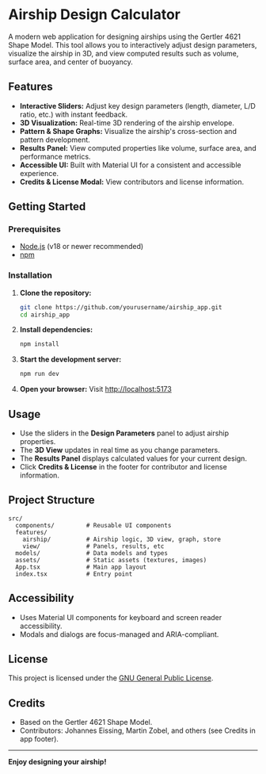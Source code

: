 # Airship Design Calculator

A modern web application for designing airships using the Gertler 4621 Shape Model. This tool allows you to interactively adjust design parameters, visualize the airship in 3D, and view computed results such as volume, surface area, and center of buoyancy.

## Features

-   **Interactive Sliders:** Adjust key design parameters (length, diameter, L/D ratio, etc.) with instant feedback.
-   **3D Visualization:** Real-time 3D rendering of the airship envelope.
-   **Pattern & Shape Graphs:** Visualize the airship's cross-section and pattern development.
-   **Results Panel:** View computed properties like volume, surface area, and performance metrics.
-   **Accessible UI:** Built with Material UI for a consistent and accessible experience.
-   **Credits & License Modal:** View contributors and license information.

## Getting Started

### Prerequisites

-   [Node.js](https://nodejs.org/) (v18 or newer recommended)
-   [npm](https://www.npmjs.com/)

### Installation

1. **Clone the repository:**

    ```sh
    git clone https://github.com/yourusername/airship_app.git
    cd airship_app
    ```

2. **Install dependencies:**

    ```sh
    npm install
    ```

3. **Start the development server:**

    ```sh
    npm run dev
    ```

4. **Open your browser:**
   Visit [http://localhost:5173](http://localhost:5173)

## Usage

-   Use the sliders in the **Design Parameters** panel to adjust airship properties.
-   The **3D View** updates in real time as you change parameters.
-   The **Results Panel** displays calculated values for your current design.
-   Click **Credits & License** in the footer for contributor and license information.

## Project Structure

```
src/
  components/         # Reusable UI components
  features/
    airship/          # Airship logic, 3D view, graph, store
    view/             # Panels, results, etc
  models/             # Data models and types
  assets/             # Static assets (textures, images)
  App.tsx             # Main app layout
  index.tsx           # Entry point
```

## Accessibility

-   Uses Material UI components for keyboard and screen reader accessibility.
-   Modals and dialogs are focus-managed and ARIA-compliant.

## License

This project is licensed under the [GNU General Public License](https://www.gnu.org/licenses/gpl-3.0.html).

## Credits

-   Based on the Gertler 4621 Shape Model.
-   Contributors: Johannes Eissing, Martin Zobel, and others (see Credits in app footer).

---

**Enjoy designing your airship!**
